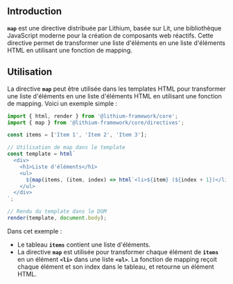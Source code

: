 ## **Introduction**

**`map`** est une directive distribuée par Lithium, basée sur Lit, une bibliothèque JavaScript moderne pour la création de composants web réactifs. Cette directive permet de transformer une liste d'éléments en une liste d'éléments HTML en utilisant une fonction de mapping.

## **Utilisation**

La directive **`map`** peut être utilisée dans les templates HTML pour transformer une liste d'éléments en une liste d'éléments HTML en utilisant une fonction de mapping. Voici un exemple simple :

```typescript
import { html, render } from '@lithium-framework/core';
import { map } from '@lithium-framework/core/directives';

const items = ['Item 1', 'Item 2', 'Item 3'];

// Utilisation de map dans le template
const template = html`
  <div>
    <h1>Liste d'éléments</h1>
    <ul>
      ${map(items, (item, index) => html`<li>${item} (${index + 1})</li>`)}
    </ul>
  </div>
`;

// Rendu du template dans le DOM
render(template, document.body);
```

Dans cet exemple :

- Le tableau **`items`** contient une liste d'éléments.
- La directive **`map`** est utilisée pour transformer chaque élément de **`items`** en un élément **`<li>`** dans une liste **`<ul>`**. La fonction de mapping reçoit chaque élément et son index dans le tableau, et retourne un élément HTML.